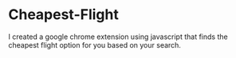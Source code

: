 # Cheapest-Flight
I created a google chrome extension using javascript that finds the cheapest flight option for you based on your search.
